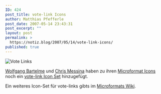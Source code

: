 ```yaml
---
ID: 424
post_title: vote-link Icons
author: Matthias Pfefferle
post_date: 2007-05-14 23:43:31
post_excerpt: ""
layout: post
permalink: >
  https://notiz.blog/2007/05/14/vote-link-icons/
published: true
---
```

<img src='http://notiz.blog/wp-content/uploads/2007/05/vote-links.png' alt='Vote Links' style="border: none;" />

<a href="http://www.bartelme.at/">Wolfgang Bartelme</a> und <a href="http://factoryjoe.com/blog/">Chris Messina</a> haben zu ihren <a href="http://www.factorycity.net/projects/microformats-icons/">Microformat Icons</a> noch ein <a href="http://www.factorycity.net/projects/microformats-icons/#vote-links">vote-link Icon Set</a> hinzugefügt.

Ein weiteres Icon-Set für vote-links gibts im <a href="http://microformats.org/wiki/icons#VoteLinks">Microformats Wiki</a>.